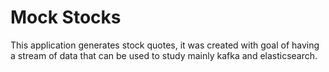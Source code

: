 # Mock Stocks

This application generates stock quotes, it was created with goal of having a stream of data that can be used
to study mainly kafka and elasticsearch.

